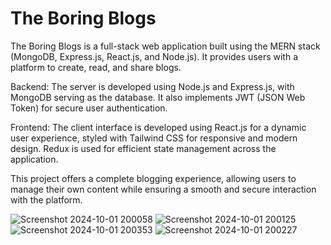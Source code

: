 # The Boring Blogs

The Boring Blogs is a full-stack web application built using the MERN stack (MongoDB, Express.js, React.js, and Node.js). It provides users with a platform to create, read, and share blogs.

Backend: The server is developed using Node.js and Express.js, with MongoDB serving as the database. It also implements JWT (JSON Web Token) for secure user authentication.

Frontend: The client interface is developed using React.js for a dynamic user experience, styled with Tailwind CSS for responsive and modern design. Redux is used for efficient state management across the application.

This project offers a complete blogging experience, allowing users to manage their own content while ensuring a smooth and secure interaction with the platform.


![Screenshot 2024-10-01 200058](https://github.com/user-attachments/assets/a0c1300a-eea8-4140-b84a-8e250ee487f9)
![Screenshot 2024-10-01 200125](https://github.com/user-attachments/assets/4c50f639-c949-4220-a8d8-1dce96ae1d6c)
![Screenshot 2024-10-01 200353](https://github.com/user-attachments/assets/2b884f42-c0c9-4bda-8d4c-b3a764c6f46e)
![Screenshot 2024-10-01 200227](https://github.com/user-attachments/assets/2f7d94d4-22c2-438e-97f9-6fc0cf3b9a98)
